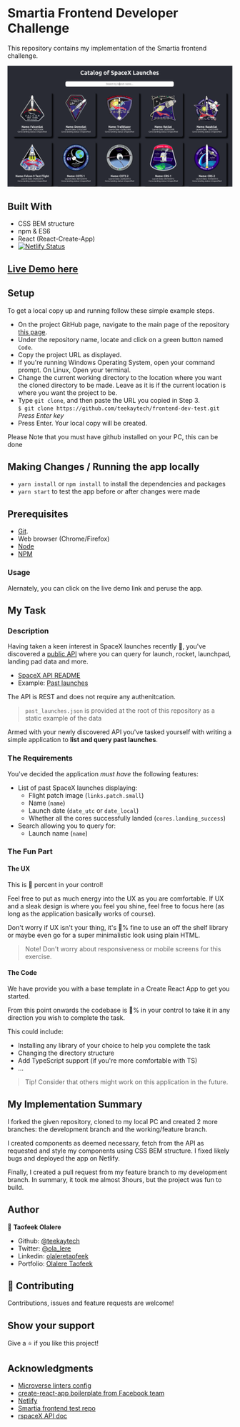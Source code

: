 # Smartia Frontend Developer Challenge

This repository contains my implementation of the Smartia frontend challenge.

![Screenshot here...](src/assets/screenshot.png)

## Built With

- CSS BEM structure
- npm & ES6
- React (React-Create-App)
- [![Netlify Status](https://api.netlify.com/api/v1/badges/0d845d0c-5d20-40f7-9d6d-21931c922b3d/deploy-status)](https://app.netlify.com/sites/f-end-test/deploys)

## [Live Demo here](https://f-end-test.netlify.app/)

## Setup

To get a local copy up and running follow these simple example steps.

- On the project GitHub page, navigate to the main page of the repository [this page](https://github.com/teekaytech/frontend-dev-test.git).
- Under the repository name, locate and click on a green button named `Code`.
- Copy the project URL as displayed.
- If you're running Windows Operating System, open your command prompt. On Linux, Open your terminal.
- Change the current working directory to the location where you want the cloned directory to be made. Leave as it is if the current location is where you want the project to be.
- Type `git clone`, and then paste the URL you copied in Step 3.<br>
  `$ git clone https://github.com/teekaytech/frontend-dev-test.git` <em>Press Enter key</em><br>
- Press Enter. Your local copy will be created.

Please Note that you must have github installed on your PC, this can be done

## Making Changes / Running the app locally

- `yarn install` or `npm install` to install the dependencies and packages
- `yarn start` to test the app before or after changes were made

## Prerequisites

- [Git](https://gist.github.com/derhuerst/1b15ff4652a867391f03).
- Web browser (Chrome/Firefox)
- [Node](https://nodejs.org/en/)
- [NPM](https://www.npmjs.com/get-npm)

### Usage

Alernately, you can click on the live demo link and peruse the app.

## My Task

### Description

Having taken a keen interest in SpaceX launches recently :rocket:, you've discovered a [public API](https://github.com/r-spacex/SpaceX-API) where you can query for launch, rocket, launchpad, landing pad data and more.

- [SpaceX API README](https://github.com/r-spacex/SpaceX-API/blob/master/docs/v4/README.md)
- Example: [Past launches](https://api.spacexdata.com/v4/launches/past)

The API is REST and does not require any authenitcation.

> `past_launches.json` is provided at the root of this repository as a static example of the data

Armed with your newly discovered API you've tasked yourself with writing a simple application to **list and query past launches**.

### The Requirements

You've decided the application _must have_ the following features:

- List of past SpaceX launches displaying:
  - Flight patch image (`links.patch.small`)
  - Name (`name`)
  - Launch date (`date_utc` or `date_local`)
  - Whether all the cores successfully landed (`cores.landing_success`)
- Search allowing you to query for:
  - Launch name (`name`)

### The Fun Part

#### The UX

This is :100: percent in your control!

Feel free to put as much energy into the UX as you are comfortable. If UX and a sleak design is where you feel you shine, feel free to focus here (as long as the application basically works of course).

Don't worry if UX isn't your thing, it's :100:% fine to use an off the shelf library or maybe even go for a super minimalistic look using plain HTML.

> Note! Don't worry about responsiveness or mobile screens for this exercise.

#### The Code

We have provide you with a base template in a Create React App to get you started.

From this point onwards the codebase is :100:% in your control to take it in any direction you wish to complete the task.

This could include:

- Installing any library of your choice to help you complete the task
- Changing the directory structure
- Add TypeScript support (if you're more comfortable with TS)
- ...

> Tip! Consider that others might work on this application in the future.

## My Implementation Summary
I forked the given repository, cloned to my local PC and created 2 more branches: the development branch and the working/feature branch.

I created components as deemed necessary, fetch from the API as requested and style my components using CSS BEM structure. I fixed likely bugs and deployed the app on Netlify.

Finally, I created a pull request from my feature branch to my development branch. In summary, it took me almost 3hours, but the project was fun to build.
## Author

👤 **Taofeek Olalere**

- Github: [@teekaytech](https://github.com/teekaytech)
- Twitter: [@ola_lere](https://twitter.com/ola_lere)
- Linkedin: [olaleretaofeek](https://linkedin.com/in/olaleretaofeek)
- Portfolio: [Olalere Taofeek](https://teekaytech.github.io/olaleretaofeek/)

## 🤝 Contributing

Contributions, issues and feature requests are welcome!

## Show your support

Give a ⭐️ if you like this project!

## Acknowledgments

- [Microverse linters config](https://.microverse.org/)
- [create-react-app boilerplate from Facebook team](https://github.com/facebook/create-react-app)
- [Netlify](https://app.netlify.com/)
- [Smartia frontend test repo](https://github.com/smartia-tech/frontend-dev-test)
- [rspaceX API doc](https://github.com/r-spacex/SpaceX-API/blob/master/docs/v4/README.md)
